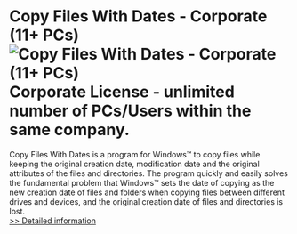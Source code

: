 # Copy Files With Dates - Corporate (11+ PCs)<br />![Copy Files With Dates - Corporate (11+ PCs)](https://mycommerce.akamaized.net/api/pimages/P300986621/BIG/300986621.PNG)<br />Corporate License - unlimited number of PCs/Users within the same company.

Copy Files With Dates is a program for Windows™ to copy files while keeping the original creation date, modification date and the original attributes of the files and directories. The program quickly and easily solves the fundamental problem that Windows™ sets the date of copying as the new creation date of files and folders when copying files between different drives and devices, and the original creation date of files and directories is lost.<br />[>> Detailed information](https://secure.shareit.com/shareit/product.html?productid=300986621&affiliateid=200057808)